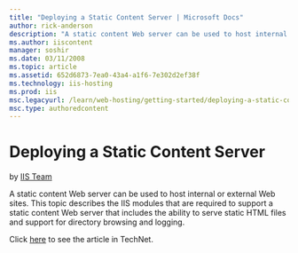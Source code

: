 ```yaml
---
title: "Deploying a Static Content Server | Microsoft Docs"
author: rick-anderson
description: "A static content Web server can be used to host internal or external Web sites. This topic describes the IIS modules that are required to support a static co..."
ms.author: iiscontent
manager: soshir
ms.date: 03/11/2008
ms.topic: article
ms.assetid: 652d6873-7ea0-43a4-a1f6-7e302d2ef38f
ms.technology: iis-hosting
ms.prod: iis
msc.legacyurl: /learn/web-hosting/getting-started/deploying-a-static-content-server
msc.type: authoredcontent
---
```

Deploying a Static Content Server
====================
by [IIS Team](https://twitter.com/inetsrv)

A static content Web server can be used to host internal or external Web sites. This topic describes the IIS modules that are required to support a static content Web server that includes the ability to serve static HTML files and support for directory browsing and logging.

Click [here](https://go.microsoft.com/fwlink/?LinkId=111597) to see the article in TechNet.